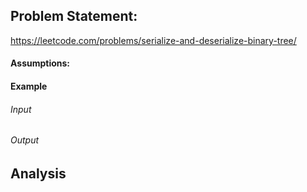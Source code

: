 ## Problem Statement:
https://leetcode.com/problems/serialize-and-deserialize-binary-tree/
#### Assumptions:
#### Example
###### Input
###### Output
## Analysis
